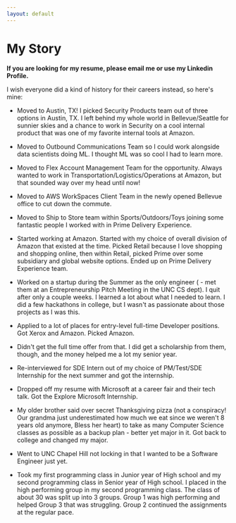 ```yaml
---
layout: default
---
```


# My Story

**If you are looking for my resume, please email me or use my Linkedin Profile.**

I wish everyone did a kind of history for their careers instead, so here's mine:

* Moved to Austin, TX!  I picked Security Products team out of three options in Austin, TX.  I left behind my whole world in Bellevue/Seattle for sunnier skies and a chance to work in Security on a cool internal product that was one of my favorite internal tools at Amazon.

* Moved to Outbound Communications Team so I could work alongside data scientists doing ML.  I thought ML was so cool I had to learn more.

* Moved to Flex Account Management Team for the opportunity.  Always wanted to work in Transportation/Logistics/Operations at Amazon, but that sounded way over my head until now!

* Moved to AWS WorkSpaces Client Team in the newly opened Bellevue office to cut down the commute.

* Moved to Ship to Store team within Sports/Outdoors/Toys joining some fantastic people I worked with in Prime Delivery Experience.

* Started working at Amazon.  Started with my choice of overall division of Amazon that existed at the time.  Picked Retail because I love shopping and shopping online, then within Retail, picked Prime over some subsidiary and global website options.  Ended up on Prime Delivery Experience team.

* Worked on a startup during the Summer as the only engineer ( - met them at an Entrepreneurship Pitch Meeting in the UNC CS dept). I quit after only a couple weeks. I learned a lot about what I needed to learn.  I did a few hackathons in college, but I wasn't as passionate about those projects as I was this.

* Applied to a lot of places for entry-level full-time Developer positions.  Got Xerox and Amazon.  Picked Amazon.

* Didn't get the full time offer from that.  I did get a scholarship from them, though, and the money helped me a lot my senior year.

* Re-interviewed for SDE Intern out of my choice of PM/Test/SDE Internship for the next summer and got the internship.

* Dropped off my resume with Microsoft at a career fair and their tech talk.  Got the Explore Microsoft Internship.

* My older brother said over secret Thanksgiving pizza (not a conspiracy! Our grandma just underestimated how much we eat since we weren't 8 years old anymore, Bless her heart) to take as many Computer Science classes as possible as a backup plan - better yet major in it.  Got back to college and changed my major.

* Went to UNC Chapel Hill not locking in that I wanted to be a Software Engineer just yet.

* Took my first programming class in Junior year of High school and my second programming class in Senior year of High school.  I placed in the high performing group in my second programming class.  The class of about 30 was split up into 3 groups.  Group 1 was high performing and helped Group 3 that was struggling.  Group 2 continued the assignments at the regular pace.
